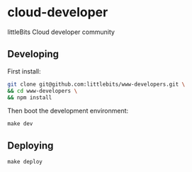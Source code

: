 # cloud-developer

littleBits Cloud developer community


## Developing

First install:
```sh
git clone git@github.com:littlebits/www-developers.git \
&& cd www-developers \
&& npm install
```

Then boot the development environment:
```
make dev
```

## Deploying

    make deploy
